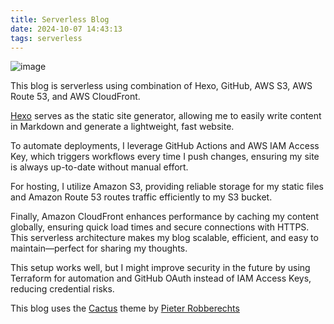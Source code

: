 ```yaml
---
title: Serverless Blog
date: 2024-10-07 14:43:13
tags: serverless
---
```


![image](https://s3.us-west-1.amazonaws.com/www.khoahoang.dev/serverless-blog/serverless.jpg)

This blog is serverless using combination of Hexo, GitHub, AWS S3, AWS Route 53, and AWS CloudFront.

[Hexo](https://hexo.io/) serves as the static site generator, allowing me to easily write content in Markdown and generate a lightweight, fast website. 

To automate deployments, I leverage GitHub Actions and AWS IAM Access Key, which triggers workflows every time I push changes, ensuring my site is always up-to-date without manual effort. 

For hosting, I utilize Amazon S3, providing reliable storage for my static files and Amazon Route 53 routes traffic efficiently to my S3 bucket.

Finally, Amazon CloudFront enhances performance by caching my content globally, ensuring quick load times and secure connections with HTTPS. This serverless architecture makes my blog scalable, efficient, and easy to maintain—perfect for sharing my thoughts.

This setup works well, but I might improve security in the future by using Terraform for automation and GitHub OAuth instead of IAM Access Keys, reducing credential risks.

This blog uses the [Cactus](https://github.com/probberechts/hexo-theme-cactus) theme by [Pieter Robberechts](https://github.com/probberechts)